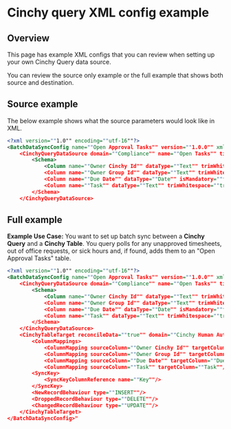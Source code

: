 # Cinchy query XML config example

## Overview

This page has example XML configs that you can review when setting up your own Cinchy Query data source.

You can review the source only example or the full example that shows both source and destination.

## Source example

The below example shows what the source parameters would look like in XML.

```xml
<?xml version=""1.0"" encoding=""utf-16""?>
<BatchDataSyncConfig name=""Open Approval Tasks"" version=""1.0.0"" xmlns=""http://www.cinchy.co"">
    <CinchyQueryDataSource domain=""Compliance"" name=""Open Tasks"" timeout=""120"">
        <Schema>
            <Column name=""Owner Cinchy Id"" dataType=""Text"" trimWhitespace=""true"" isMandatory=""false"" validateData=""false""/>
            <Column name=""Owner Group Id"" dataType=""Text"" trimWhitespace=""true"" isMandatory=""false"" validateData=""false""/>
            <Column name=""Due Date"" dataType=""Date"" isMandatory=""false"" validateData=""false""/>
            <Column name=""Task"" dataType=""Text"" trimWhitespace=""true"" isMandatory=""false"" validateData=""false""/>
        </Schema>
    </CinchyQueryDataSource>
```

## Full example

**Example Use Case:** You want to set up batch sync between a **Cinchy Query** and a **Cinchy Table**. You query polls for any unapproved timesheets, out of office requests, or sick hours and, if found, adds them to an "Open Approval Tasks" table.&#x20;

```xml
<?xml version=""1.0"" encoding=""utf-16""?>
<BatchDataSyncConfig name=""Open Approval Tasks"" version=""1.0.0"" xmlns=""http://www.cinchy.co"">
    <CinchyQueryDataSource domain=""Compliance"" name=""Open Tasks"" timeout=""120"">
        <Schema>
            <Column name=""Owner Cinchy Id"" dataType=""Text"" trimWhitespace=""true"" isMandatory=""false"" validateData=""false""/>
            <Column name=""Owner Group Id"" dataType=""Text"" trimWhitespace=""true"" isMandatory=""false"" validateData=""false""/>
            <Column name=""Due Date"" dataType=""Date"" isMandatory=""false"" validateData=""false""/>
            <Column name=""Task"" dataType=""Text"" trimWhitespace=""true"" isMandatory=""false"" validateData=""false""/>
        </Schema>
    </CinchyQueryDataSource>
    <CinchyTableTarget reconcileData=""true"" domain=""Cinchy Human Automation"" table=""Open Approval Tasks"" suppressDuplicateErrors=""false"">
        <ColumnMappings>
            <ColumnMapping sourceColumn=""Owner Cinchy Id"" targetColumn=""Owner"" linkColumn=""Cinchy User Id""/>
            <ColumnMapping sourceColumn=""Owner Group Id"" targetColumn=""Owner Group"" linkColumn=""Cinchy Id""/>
            <ColumnMapping sourceColumn=""Due Date"" targetColumn=""Due Date""/>
            <ColumnMapping sourceColumn=""Task"" targetColumn=""Task""/>
        <SyncKey>
            <SyncKeyColumnReference name=""Key""/>
        </SyncKey>
        <NewRecordBehaviour type=""INSERT""/>
        <DroppedRecordBehaviour type=""DELETE""/>
        <ChangedRecordBehaviour type=""UPDATE""/>
    </CinchyTableTarget>
</BatchDataSyncConfig>"
```
